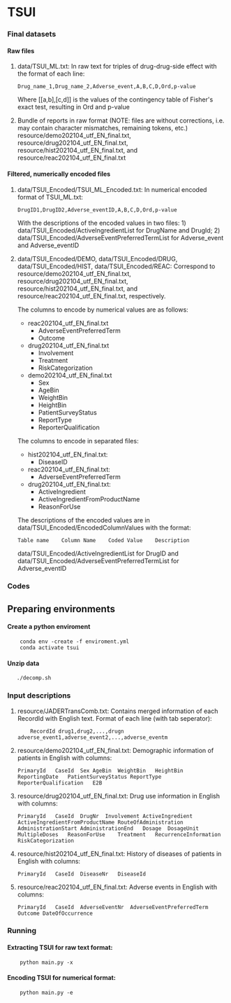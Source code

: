 # TSUI

### Final datasets
#### Raw files
1) data/TSUI_ML.txt: In raw text for triples of drug-drug-side effect with the format of each line:
    ```
    Drug_name_1,Drug_name_2,Adverse_event,A,B,C,D,Ord,p-value
    ```
    Where [[a,b],[c,d]] is the values of the contingency table of Fisher's exact test, resulting in Ord and p-value

2) Bundle of reports in raw format (NOTE: files are without corrections, i.e. may contain character mismatches, remaining tokens, etc.)
    resource/demo202104_utf_EN_final.txt, resource/drug202104_utf_EN_final.txt, resource/hist202104_utf_EN_final.txt, and
    resource/reac202104_utf_EN_final.txt

#### Filtered, numerically encoded files
1) data/TSUI_Encoded/TSUI_ML_Encoded.txt: In numerical encoded format of TSUI_ML.txt:
    ```
    DrugID1,DrugID2,Adverse_eventID,A,B,C,D,Ord,p-value
    ```
    With the descriptions of the encoded values in two files: 1) data/TSUI_Encoded/ActiveIngredientList for DrugName and DrugId; 2) data/TSUI_Encoded/AdverseEventPreferredTermList for Adverse_event and Adverse_eventID


2) data/TSUI_Encoded/DEMO, data/TSUI_Encoded/DRUG, data/TSUI_Encoded/HIST, data/TSUI_Encoded/REAC:
    Correspond to resource/demo202104_utf_EN_final.txt, resource/drug202104_utf_EN_final.txt, resource/hist202104_utf_EN_final.txt, and
    resource/reac202104_utf_EN_final.txt, respectively.


    The columns to encode by numerical values are as follows:
    - reac202104_utf_EN_final.txt
      - AdverseEventPreferredTerm
      - Outcome
    - drug202104_utf_EN_final.txt
      - Involvement
      - Treatment
      - RiskCategorization
    - demo202104_utf_EN_final.txt
      - Sex
      - AgeBin
      - WeightBin
      - HeightBin
      - PatientSurveyStatus
      - ReportType
      - ReporterQualification

    The columns to encode in separated files:
    - hist202104_utf_EN_final.txt:
      - DiseaseID 
    - reac202104_utf_EN_final.txt:
      - AdverseEventPreferredTerm
    - drug202104_utf_EN_final.txt:
      - ActiveIngredient
      - ActiveIngredientFromProductName 
      - ReasonForUse

    The descriptions of the encoded values are in data/TSUI_Encoded/EncodedColumnValues with the format:
    ```
    Table name    Column Name    Coded Value    Description
    ```
    data/TSUI_Encoded/ActiveIngredientList for DrugID and data/TSUI_Encoded/AdverseEventPreferredTermList for Adverse_eventID

### Codes
## Preparing environments
#### Create a python enviroment
```shell
    conda env -create -f enviroment.yml
    conda activate tsui
```
#### Unzip data
```shell
   ./decomp.sh
```
### Input descriptions
1) resource/JADERTransComb.txt:
  Contains merged information of each RecordId with English text.
  Format of each line (with tab seperator):
    ```
        RecordId drug1,drug2,...,drugn adverse_event1,adverse_event2,...,adverse_eventm
    ```
2) resource/demo202104_utf_EN_final.txt:
  Demographic information of patients in English with columns:
    ```
    PrimaryId	CaseId	Sex	AgeBin	WeightBin	HeightBin	ReportingDate	PatientSurveyStatus	ReportType	ReporterQualification	E2B
    ```
3) resource/drug202104_utf_EN_final.txt:
  Drug use information in English with columns:
    ```
    PrimaryId	CaseId	DrugNr	Involvement	ActiveIngredient	ActiveIngredientFromProductName	RouteOfAdministration	AdministrationStart	AdministrationEnd	Dosage	DosageUnit	MultipleDoses	ReasonForUse	Treatment	RecurrenceInformation	RiskCategorization
    ```
4) resource/hist202104_utf_EN_final.txt:
  History of diseases of patients in English with columns:
    ```
    PrimaryId	CaseId	DiseaseNr	DiseaseId
    ```
5) resource/reac202104_utf_EN_final.txt:
  Adverse events in English with columns:
    ```
    PrimaryId   CaseId  AdverseEventNr	AdverseEventPreferredTerm	Outcome DateOfOccurrence
    ```

### Running
#### Extracting TSUI for raw text format:
```shell
    python main.py -x
```

#### Encoding TSUI for numerical format:

```shell
    python main.py -e
```
